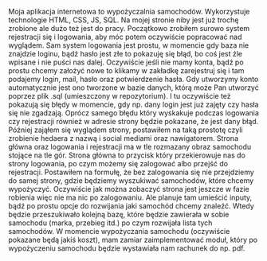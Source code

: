 Moja aplikacja internetowa to wypożyczalnia samochodów. Wykorzystuje technologie HTML, CSS, JS, SQL.
Na mojej stronie niby jest już trochę zrobione ale dużo też jest do pracy. Początkowo zrobiłem surowo system rejestracji się i logowania, aby móc potem oczywiście popracować nad wyglądem. Sam system logowania jest prostu, w momencie gdy baza nie znajdzie loginu, bądź hasło jest złe to pokazuję się błąd, bo coś jest źle wpisane i nie puści nas dalej. Oczywiście jeśli nie mamy konta, bądź po prostu chcemy założyć nowe to klikamy w zakładkę zarejestruj się i tam podajemy login, mail, hasło oraz potwierdzenie hasła. Gdy utworzymy konto automatycznie jest ono tworzone w bazie danych, którą może Pan utworzyć poprzez plik .sql (umieszczony w repozytorium). I tu oczywiście też pokazują się błędy w momencie, gdy np. dany login jest już zajęty czy hasła się nie zgadzają. Oprócz samego błędu który wyskakuje podczas logowania czy rejestracji również w adresie strony będzie pokazane, że jest dany błąd. Później zająłem się wyglądem strony, postawiłem na taką prostotę czyli zrobienie hedaera z nazwą i social mediami oraz nawigatorem. Strona główna oraz logowania i rejestracji ma w tle rozmazany obraz samochodu stojące na tle gór. Strona główna to przycisk który przekierowuje nas do strony logowania, po czym możemy się zalogować albo przejść do rejestracji. Postawiłem na formułę, że bez zalogowania się nie przejdziemy do samej strony, gdzie będziemy wyszukiwać samochodów, które chcemy wypożyczyć. Oczywiście jak można zobaczyć strona jest jeszcze w fazie robienia więc nie ma nic po zalogowaniu. Ale planuje tam umieścić inputy, bądź po prostu opcje do rozwijania jaki samochód chcemy znaleźć. Wtedy będzie przeszukiwało kolejną bazę, które będzie zawierała w sobie samochodu (marka, przebieg itd.) po czym rozwijała lista tych samochodów. W momencie wypożyczania samochodu (oczywiście pokazane będą jakiś koszt), mam zamiar zaimplementować moduł, który po wypożyczeniu samochodu będzie wystawiała nam rachunek do np. pdf.
